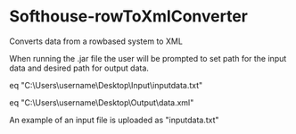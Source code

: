 # Softhouse-rowToXmlConverter
Converts data from a rowbased system to XML

When running the .jar file the user will be prompted to set path for the input data and desired path for output data.

eq "C:\Users\username\Desktop\Input\inputdata.txt"

eq "C:\Users\username\Desktop\Output\data.xml"

An example of an input file is uploaded as "inputdata.txt"



